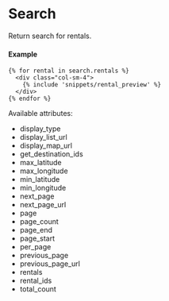 # Search

Return search for rentals.

#### Example

~~~ liquid
{% for rental in search.rentals %}
  <div class="col-sm-4">
    {% include 'snippets/rental_preview' %}
  </div>
{% endfor %}
~~~

Available attributes:

* display_type
* display_list_url
* display_map_url
* get_destination_ids
* max_latitude
* max_longitude
* min_latitude
* min_longitude
* next_page
* next_page_url
* page
* page_count
* page_end
* page_start
* per_page
* previous_page
* previous_page_url
* rentals
* rental_ids
* total_count
